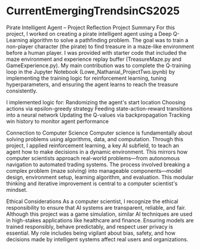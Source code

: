 # CurrentEmergingTrendsinCS2025
Pirate Intelligent Agent – Project Reflection
Project Summary
For this project, I worked on creating a pirate intelligent agent using a Deep Q-Learning algorithm to solve a pathfinding problem. 
The goal was to train a non-player character (the pirate) to find treasure in a maze-like environment before a human player. 
I was provided with starter code that included the maze environment and experience replay buffer (TreasureMaze.py and GameExperience.py). 
My main contribution was to complete the Q-training loop in the Jupyter Notebook (Lowe_Nathanial_ProjectTwo.ipynb) by implementing the training logic for reinforcement learning, tuning hyperparameters, and ensuring the agent learns to reach the treasure consistently.

I implemented logic for:
Randomizing the agent's start location
Choosing actions via epsilon-greedy strategy
Feeding state-action-reward transitions into a neural network
Updating the Q-values via backpropagation
Tracking win history to monitor agent performance

Connection to Computer Science
Computer science is fundamentally about solving problems using algorithms, data, and computation. Through this project, I applied reinforcement learning, a key AI subfield, to teach an agent how to make decisions in a dynamic environment. 
This mirrors how computer scientists approach real-world problems—from autonomous navigation to automated trading systems.
The process involved breaking a complex problem (maze solving) into manageable components—model design, environment setup, learning algorithm, and evaluation. This modular thinking and iterative improvement is central to a computer scientist's mindset.

Ethical Considerations
As a computer scientist, I recognize the ethical responsibility to ensure that AI systems are transparent, reliable, and fair. 
Although this project was a game simulation, similar AI techniques are used in high-stakes applications like healthcare and finance. 
Ensuring models are trained responsibly, behave predictably, and respect user privacy is essential. My role includes being vigilant about bias, safety, and how decisions made by intelligent systems affect real users and organizations.

